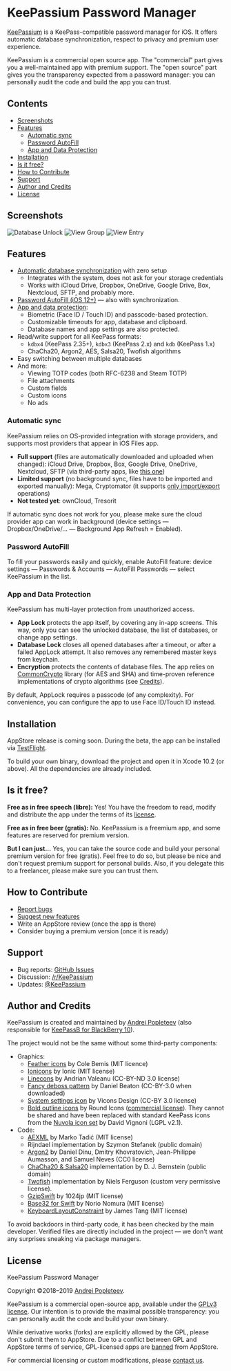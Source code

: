 # KeePassium Password Manager

[KeePassium](https://keepassium.com) is a KeePass-compatible password manager for iOS. It offers automatic database synchronization, respect to privacy and premium user experience.

KeePassium is a commercial open source app. The "commercial" part gives you a well-maintained app with premium support. The "open source" part gives you the transparency expected from a password manager: you can personally audit the code and build the app you can trust.

## Contents

- [Screenshots](#screenshots)
- [Features](#features)
	- [Automatic sync](#automatic-sync)
	- [Password AutoFill](#password-autofill)
	- [App and Data Protection](#app-and-data-protection)
- [Installation](#installation)
- [Is it free?](#is-it-free)
- [How to Contribute](#how-to-contribute)
- [Support](#support)
- [Author and Credits](#author-and-credits)
- [License](#license)

## Screenshots

![Database Unlock](https://keepassium.com/img/github/unlock-db_w250.png) ![View Group](https://keepassium.com/img/github/view-group_w250.png) ![View Entry](https://keepassium.com/img/github/view-entry_w250.png)

## Features

* [Automatic database synchronization](#automatic-sync) with zero setup
	- Integrates with the system, does not ask for your storage credentials
	- Works with iCloud Drive, Dropbox, OneDrive, Google Drive, Box, Nextcloud, SFTP, and probably more.
* [Password AutoFill (iOS 12+)](#password-autofill) — also with synchronization.
* [App and data protection](#app-and-data-protection):
	- Biometric (Face ID / Touch ID) and passcode-based protection.
	- Customizable timeouts for app, database and clipboard.
	- Database names and app settings are also protected.
* Read/write support for all KeePass formats:
	- `kdbx4` (KeePass 2.35+), `kdbx3` (KeePass 2.x) and `kdb` (KeePass 1.x)
	- ChaCha20, Argon2, AES, Salsa20, Twofish algorithms
* Easy switching between multiple databases
* And more:
	- Viewing TOTP codes (both RFC-6238 and Steam TOTP)
	- File attachments
	- Custom fields
	- Custom icons
	- No ads

### Automatic sync

KeePassium relies on OS-provided integration with storage providers, and supports most providers that appear in iOS Files app.

* __Full support__ (files are automatically downloaded and uploaded when changed): iCloud Drive, Dropbox, Box, Google Drive, OneDrive, Nextcloud, SFTP (via third-party apps, like [this one](https://itunes.apple.com/app/id1406981461?mt=8))
* __Limited support__ (no background sync, files have to be imported and exported manually): Mega, Cryptomator (it supports [only import/export](https://github.com/cryptomator/cryptomator-ios/issues/98#issuecomment-402446441) operations)
* __Not tested yet__: ownCloud, Tresorit

If automatic sync does not work for you, please make sure the cloud provider app can work in background (device settings — Dropbox/OneDrive/... — Background App Refresh = Enabled). 


### Password AutoFill

To fill your passwords easily and quickly, enable AutoFill feature: device settings — Passwords & Accounts — AutoFill Passwords — select KeePassium in the list.

### App and Data Protection

KeePassium has multi-layer protection from unauthorized access.
- __App Lock__ protects the app itself, by covering any in-app screens. This way, only you can see the unlocked database, the list of databases, or change app settings. 
- __Database Lock__ closes all opened databases after a timeout, or after a failed AppLock attempt. It also removes any remembered master keys from keychain.
- __Encryption__ protects the contents of database files. The app relies on [CommonCrypto](https://opensource.apple.com/source/CommonCrypto/) library (for AES and SHA) and time-proven reference implementations of crypto algorithms (see [Credits](#author-and-credits)).
 
By default, AppLock requires a passcode (of any complexity). For convenience, you can configure the app to use Face ID/Touch ID instead.


## Installation

AppStore release is coming soon. During the beta, the app can be installed via [TestFlight](https://testflight.apple.com/join/y8R6iLlK). 

To build your own binary, download the project and open it in Xcode 10.2 (or above). All the dependencies are already included.


## Is it free?

**Free as in free speech (libre):** Yes! You have the freedom to read, modify and distribute the app under the terms of its [license](#license).

**Free as in free beer (gratis):** No. KeePassium is a freemium app, and some features are reserved for premium version. 

**But I can just...** Yes, you can take the source code and build your personal premium version for free (gratis). Feel free to do so, but please be nice and don't request premium support for personal builds. Also, if you delegate this to a freelancer, please make sure you can trust them. 


## How to Contribute

- [Report bugs](https://github.com/keepassium/KeePassium/issues)
- [Suggest new features](https://github.com/keepassium/KeePassium/issues)
- Write an AppStore review (once the app is there)
- Consider buying a premium version (once it is ready)


## Support

- Bug reports: [GitHub Issues](https://github.com/keepassium/KeePassium/issues)
- Discussion: [/r/KeePassium](https://reddit.com/r/KeePassium)
- Updates: [@KeePassium](https://twitter.com/keepassium)


## Author and Credits

KeePassium is created and maintained by [Andrei Popleteev](http://popleteev.com) (also responsible for [KeePassB for BlackBerry 10](https://github.com/anmipo/keepassb)).

The project would not be the same without some third-party components:

* Graphics:
	- [Feather icons](https://feathericons.com) by Cole Bemis (MIT licence) 	
	- [Ionicons](http://ionicons.com) by Ionic (MIT license)
	- [Linecons](https://designmodo.com/linecons-free/) by Andrian Valeanu (CC-BY-ND 3.0 license)
	- [Fancy deboss pattern](http://subtlepatterns.com) by Daniel Beaton (CC-BY-3.0 when downloaded)
	- [System settings icon](https://www.iconfinder.com/icons/2697651/apple_configuration_control_gear_preferences_setting_settings_icon) by Vicons Design (CC-BY 3.0 license)
	- [Bold outline icons](https://roundicons.com/boldicons-outline-icons-set/) by Round Icons ([commercial license](https://roundicons.com/usage-license/)). They cannot be shared and have been replaced with standard KeePass icons from the [Nuvola icon set](https://en.wikipedia.org/wiki/Nuvola) by David Vignoni (LGPL v2.1).
* Code:
	- [AEXML](https://github.com/tadija/AEXML) by Marko Tadić (MIT license) 	
	- Rijndael implementation by Szymon Stefanek (public domain)
	- [Argon2](https://github.com/P-H-C/phc-winner-argon2) by Daniel Dinu, Dmitry Khovratovich, Jean-Philippe Aumasson, and Samuel Neves (CC0 license)
	- [ChaCha20 & Salsa20](https://cr.yp.to/salsa20.html) implementation by D. J. Bernstein (public domain)
	- [Twofish](http://www.cartotype.com/downloads/twofish/twofish.cpp) implementation by Niels Ferguson (custom very permissive license).
	- [GzipSwift](https://github.com/1024jp/GzipSwift) by 1024jp (MIT license)
	- [Base32 for Swift](https://github.com/norio-nomura/Base32) by Norio Nomura (MIT license)
	- [KeyboardLayoutConstraint](https://github.com/MengTo/Spring/blob/master/Spring/KeyboardLayoutConstraint.swift) by James Tang (MIT license)

To avoid backdoors in third-party code, it has been checked by the main developer. Verified files are directly included in the project — we don't want any surprises sneaking via package managers.

## License

KeePassium Password Manager

Copyright ©2018–2019 [Andrei Popleteev](http://popleteev.com).

KeePassium is a commercial open-source app, available under the  [GPLv3 license](https://choosealicense.com/licenses/gpl-3.0/). Our intention is to provide the maximal possible transparency: you can personally audit the code and build your own binary. 

While derivative works (forks) are explicitly allowed by the GPL, please don't submit them to AppStore. Due to a conflict between GPL and AppStore terms of service, GPL-licensed apps are [banned](https://www.fsf.org/blogs/licensing/more-about-the-app-store-gpl-enforcement) from AppStore. 

For commercial licensing or custom modifications, please [contact us](info@keepassium.com).